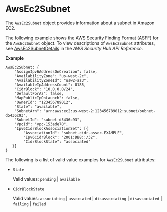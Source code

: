 # AwsEc2Subnet<a name="asff-resourcedetails-awsec2subnet"></a>

The `AwsEc2Subnet` object provides information about a subnet in Amazon EC2\.

The following example shows the AWS Security Finding Format \(ASFF\) for the `AwsEc2Subnet` object\. To view descriptions of `AwsEc2Subnet` attributes, see [AwsEc2SubnetDetails](https://docs.aws.amazon.com/securityhub/1.0/APIReference/API_AwsEc2SubnetDetails.html) in the *AWS Security Hub API Reference*\.

**Example**

```
AwsEc2Subnet: {
    "AssignIpv6AddressOnCreation": false,
    "AvailabilityZone": "us-west-2c",
    "AvailabilityZoneId": "usw2-az3",
    "AvailableIpAddressCount": 8185,
    "CidrBlock": "10.0.0.0/24",
    "DefaultForAz": false,
    "MapPublicIpOnLaunch": false,
    "OwnerId": "123456789012",
    "State": "available",
    "SubnetArn": "arn:aws:ec2:us-west-2:123456789012:subnet/subnet-d5436c93",
    "SubnetId": "subnet-d5436c93",
    "VpcId": "vpc-153ade70",
    "Ipv6CidrBlockAssociationSet": [{
        "AssociationId": "subnet-cidr-assoc-EXAMPLE",
        "Ipv6CidrBlock": "2001:DB8::/32",
        "CidrBlockState": "associated"
   }]
}
```

The following is a list of valid value examples for `AwsEc2Subnet` attributes:
+ `State`

  Valid values: `pending` \| `available`
+ `CidrBlockState`

  Valid values: `associating` \| `associated` \| `disassociating` \| `disassociated` \| `failing` \| `failed`